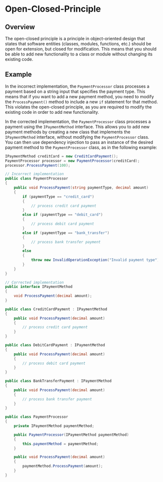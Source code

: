 # Open-Closed-Principle
## Overview
The open-closed principle is a principle in object-oriented design that states that software entities (classes, modules, functions, etc.) should be open for extension, but closed for modification. This means that you should be able to add new functionality to a class or module without changing its existing code.

## Example
In the incorrect implementation, the `PaymentProcessor` class processes a payment based on a string input that specifies the payment type. This means that if you want to add a new payment method, you need to modify the `ProcessPayment()` method to include a new `if` statement for that method. This violates the open-closed principle, as you are required to modify the existing code in order to add new functionality.

In the corrected implementation, the `PaymentProcessor` class processes a payment using the `IPaymentMethod` interface. This allows you to add new payment methods by creating a new class that implements the `IPaymentMethod` interface, without modifying the `PaymentProcessor` class. You can then use dependency injection to pass an instance of the desired payment method to the `PaymentProcessor` class, as in the following example:

```c#
IPaymentMethod creditCard = new CreditCardPayment();
PaymentProcessor processor = new PaymentProcessor(creditCard);
processor.ProcessPayment(100);
```

```c#
// Incorrect implementation
public class PaymentProcessor
{
    public void ProcessPayment(string paymentType, decimal amount)
    {
        if (paymentType == "credit_card")
        {
            // process credit card payment
        }
        else if (paymentType == "debit_card")
        {
            // process debit card payment
        }
        else if (paymentType == "bank_transfer")
        {
            // process bank transfer payment
        }
        else
        {
            throw new InvalidOperationException("Invalid payment type");
        }
    }
}

// Corrected implementation
public interface IPaymentMethod
{
    void ProcessPayment(decimal amount);
}

public class CreditCardPayment : IPaymentMethod
{
    public void ProcessPayment(decimal amount)
    {
        // process credit card payment
    }
}

public class DebitCardPayment : IPaymentMethod
{
    public void ProcessPayment(decimal amount)
    {
        // process debit card payment
    }
}

public class BankTransferPayment : IPaymentMethod
{
    public void ProcessPayment(decimal amount)
    {
        // process bank transfer payment
    }
}

public class PaymentProcessor
{
    private IPaymentMethod paymentMethod;

    public PaymentProcessor(IPaymentMethod paymentMethod)
    {
        this.paymentMethod = paymentMethod;
    }

    public void ProcessPayment(decimal amount)
    {
        paymentMethod.ProcessPayment(amount);
    }
}
```
